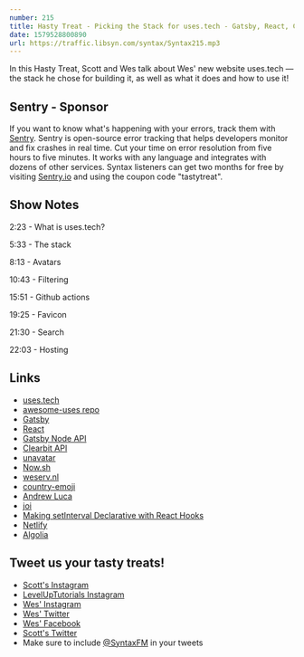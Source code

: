 ```yaml
---
number: 215
title: Hasty Treat - Picking the Stack for uses.tech - Gatsby, React, Context, Styled Components
date: 1579528800890
url: https://traffic.libsyn.com/syntax/Syntax215.mp3
---
```


In this Hasty Treat, Scott and Wes talk about Wes' new website uses.tech — the stack he chose for building it, as well as what it does and how to use it!

## Sentry - Sponsor
If you want to know what's happening with your errors, track them with [Sentry](https://sentry.io/). Sentry is open-source error tracking that helps developers monitor and fix crashes in real time. Cut your time on error resolution from five hours to five minutes. It works with any language and integrates with dozens of other services. Syntax listeners can get two months for free by visiting [Sentry.io](https://sentry.io/) and using the coupon code "tastytreat".

## Show Notes

2:23 - What is uses.tech?

5:33 - The stack

8:13 - Avatars

10:43 - Filtering

15:51 - Github actions

19:25 - Favicon

21:30 - Search

22:03 - Hosting

## Links
* [uses.tech](https://uses.tech/)
* [awesome-uses repo](https://github.com/wesbos/awesome-uses)
* [Gatsby](https://www.gatsbyjs.org/)
* [React](https://reactjs.org/)
* [Gatsby Node API](https://www.gatsbyjs.org/docs/node-apis/)
* [Clearbit API](https://clearbit.com/)
* [unavatar](https://unavatar.now.sh/)
* [Now.sh](https://zeit.co/home)
* [weserv.nl](https://weserv.nl/)
* [country-emoji](https://github.com/meeDamian/country-emoji)
* [Andrew Luca](https://github.com/iamandrewluca)
* [joi](https://github.com/hapijs/joi)
* [Making setInterval Declarative with React Hooks](https://overreacted.io/making-setinterval-declarative-with-react-hooks/)
* [Netlify](https://netlify.com/syntax)
* [Algolia](https://www.algolia.com/)

## Tweet us your tasty treats!
* [Scott's Instagram](https://www.instagram.com/stolinski/)
* [LevelUpTutorials Instagram](https://www.instagram.com/LevelUpTutorials/)
* [Wes' Instagram](https://www.instagram.com/wesbos/)
* [Wes' Twitter](https://twitter.com/wesbos)
* [Wes' Facebook](https://www.facebook.com/wesbos.developer)
* [Scott's Twitter](https://twitter.com/stolinski)
* Make sure to include [@SyntaxFM](https://twitter.com/SyntaxFM) in your tweets
